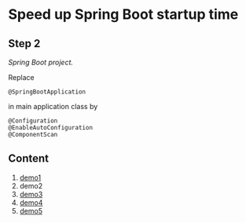 
# Speed up Spring Boot startup time

## Step 2

*Spring Boot project.*

Replace

    @SpringBootApplication

in main application class by

    @Configuration
    @EnableAutoConfiguration
    @ComponentScan

## Content

1. [demo1](https://github.com/domiq44/demo1)
2. demo2
3. [demo3](https://github.com/domiq44/demo3)
4. [demo4](https://github.com/domiq44/demo4)
5. [demo5](https://github.com/domiq44/demo5)
